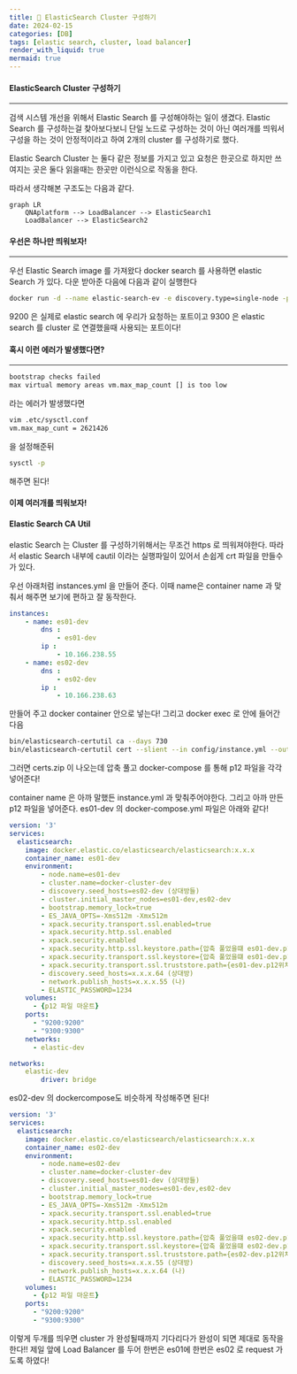 ```yaml
---
title: 💎 ElasticSearch Cluster 구성하기
date: 2024-02-15
categories: [DB]
tags: [elastic search, cluster, load balancer]
render_with_liquid: true
mermaid: true
---
```

#### ElasticSearch Cluster 구성하기
---
검색 시스템 개선을 위해서 Elastic Search 를 구성해야하는 일이 생겼다. Elastic Search 를 구성하는걸 찾아보다보니 단일 노드로 구성하는 것이 아닌 여러개를 띄워서 구성을 하는 것이 안정적이라고 하여 2개의 cluster 를 구성하기로 했다. 

Elastic Search Cluster 는 둘다 같은 정보를 가지고 있고 요청은 한곳으로 하지만 쓰여지는 곳은 둘다 읽을때는 한곳만 이런식으로 작동을 한다.

따라서 생각해본 구조도는 다음과 같다.

```mermaid
graph LR
    QNAplatform --> LoadBalancer --> ElasticSearch1
    LoadBalancer --> ElasticSearch2
```

#### 우선은 하나만 띄워보자!
---
우선 Elastic Search image 를 가져왔다 docker search 를 사용하면 elastic Search 가 있다. 다운 받아준 다음에 다음과 같이 실행한다
```bash
docker run -d --name elastic-search-ev -e discovery.type=single-node -p 8080:9200 -p 50004:9300 elasticsearch:x.x.x
```

9200 은 실제로 elastic search 에 우리가 요청하는 포트이고 9300 은 elastic search 를 cluster 로 연결했을때 사용되는 포트이다!
#### 혹시 이런 에러가 발생했다면?
---
```bash
bootstrap checks failed
max virtual memory areas vm.max_map_count [] is too low
```

라는 에러가 발생했다면
```bash
vim .etc/sysctl.conf
vm.max_map_cunt = 2621426
```
을 설정해준뒤
```bash
sysctl -p
```
해주면 된다!

#### 이제 여러개를 띄워보자! 
#### Elastic Search CA Util
elastic Search 는 Cluster 를 구성하기위해서는 무조건 https 로 띄워져야한다. 따라서 elastic Search 내부에 cautil 이라는 실행파일이 있어서 손쉽게 crt 파일을 만들수가 있다.

우선 아래처럼 instances.yml 을 만들어 준다. 이때 name은 container name 과 맞춰서 해주면 보기에 편하고 잘 동작한다.
```yaml
instances:
	- name: es01-dev
		dns : 
			- es01-dev
		ip :
			- 10.166.238.55
	- name: es02-dev
		dns : 
			- es02-dev
		ip :
			- 10.166.238.63	
```

만들어 주고 docker container 안으로 넣는다! 그리고 docker exec 로 안에 들어간 다음
```bash
bin/elasticsearch-certutil ca --days 730
bin/elasticsearch-certutil cert --slient --in config/instance.yml --out certs.zip --ca elastic-stack-ca.p12 --days 730
```
그러면 certs.zip 이 나오는데 압축 풀고 docker-compose 를 통해 p12 파일을 각각 넣어준다!

container name 은 아까 말했든 instance.yml 과 맞춰주어야한다. 그리고 아까 만든 p12 파일을 넣어준다.
es01-dev 의 docker-compose.yml 파일은 아래와 같다!
```yaml
version: '3'
services:
  elasticsearch:
    image: docker.elastic.co/elasticsearch/elasticsearch:x.x.x
    container_name: es01-dev
    environment:    
		- node.name=es01-dev
		- cluster.name=docker-cluster-dev
		- discovery.seed_hosts=es02-dev (상대방들)
		- cluster.initial_master_nodes=es01-dev,es02-dev
		- bootstrap.memory_lock=true
		- ES_JAVA_OPTS=-Xms512m -Xmx512m
		- xpack.security.transport.ssl.enabled=true
		- xpack.security.http.ssl.enabled
		- xpack.security.enabled
		- xpack.security.http.ssl.keystore.path={압축 풀었을떄 es01-dev.p12위치}
		- xpack.security.transport.ssl.keystore={압축 풀었을떄 es01-dev.p12위치}
		- xpack.security.transport.ssl.truststore.path={es01-dev.p12위치}
		- discovery.seed_hosts=x.x.x.64 (상대방)
		- network.publish_hosts=x.x.x.55 (나)
		- ELASTIC_PASSWORD=1234
	volumes:
      - {p12 파일 마운트}
    ports:
      - "9200:9200"
      - "9300:9300"
    networks:
      - elastic-dev

networks:
	elastic-dev
		driver: bridge
```

es02-dev 의 dockercompose도 비슷하게 작성해주면 된다!
```yaml
version: '3'
services:
  elasticsearch:
    image: docker.elastic.co/elasticsearch/elasticsearch:x.x.x
    container_name: es02-dev
    environment:    
		- node.name=es02-dev
		- cluster.name=docker-cluster-dev
		- discovery.seed_hosts=es01-dev (상대방들)
		- cluster.initial_master_nodes=es01-dev,es02-dev
		- bootstrap.memory_lock=true
		- ES_JAVA_OPTS=-Xms512m -Xmx512m
		- xpack.security.transport.ssl.enabled=true
		- xpack.security.http.ssl.enabled
		- xpack.security.enabled
		- xpack.security.http.ssl.keystore.path={압축 풀었을떄 es02-dev.p12위치}
		- xpack.security.transport.ssl.keystore={압축 풀었을떄 es02-dev.p12위치}
		- xpack.security.transport.ssl.truststore.path={es02-dev.p12위치}
		- discovery.seed_hosts=x.x.x.55 (상대방)
		- network.publish_hosts=x.x.x.64 (나)
		- ELASTIC_PASSWORD=1234
	volumes:
      - {p12 파일 마운트}
    ports:
      - "9200:9200"
      - "9300:9300"
```

이렇게 두개를 띄우면 cluster 가 완성될때까지 기다리다가 완성이 되면 제대로 동작을 한다!!
제일 앞에 Load Balancer 를 두어 한번은 es01에 한번은 es02 로 request 가도록 하였다!